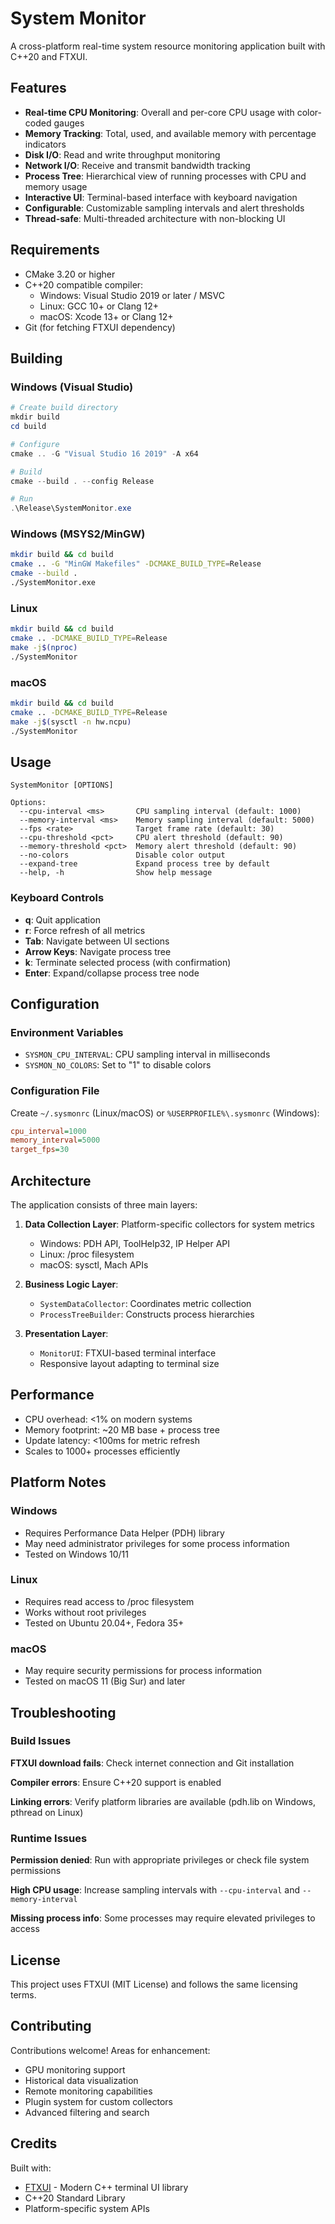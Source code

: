 # System Monitor

A cross-platform real-time system resource monitoring application built with C++20 and FTXUI.

## Features

- **Real-time CPU Monitoring**: Overall and per-core CPU usage with color-coded gauges
- **Memory Tracking**: Total, used, and available memory with percentage indicators
- **Disk I/O**: Read and write throughput monitoring
- **Network I/O**: Receive and transmit bandwidth tracking
- **Process Tree**: Hierarchical view of running processes with CPU and memory usage
- **Interactive UI**: Terminal-based interface with keyboard navigation
- **Configurable**: Customizable sampling intervals and alert thresholds
- **Thread-safe**: Multi-threaded architecture with non-blocking UI

## Requirements

- CMake 3.20 or higher
- C++20 compatible compiler:
  - Windows: Visual Studio 2019 or later / MSVC
  - Linux: GCC 10+ or Clang 12+
  - macOS: Xcode 13+ or Clang 12+
- Git (for fetching FTXUI dependency)

## Building

### Windows (Visual Studio)

```powershell
# Create build directory
mkdir build
cd build

# Configure
cmake .. -G "Visual Studio 16 2019" -A x64

# Build
cmake --build . --config Release

# Run
.\Release\SystemMonitor.exe
```

### Windows (MSYS2/MinGW)

```bash
mkdir build && cd build
cmake .. -G "MinGW Makefiles" -DCMAKE_BUILD_TYPE=Release
cmake --build .
./SystemMonitor.exe
```

### Linux

```bash
mkdir build && cd build
cmake .. -DCMAKE_BUILD_TYPE=Release
make -j$(nproc)
./SystemMonitor
```

### macOS

```bash
mkdir build && cd build
cmake .. -DCMAKE_BUILD_TYPE=Release
make -j$(sysctl -n hw.ncpu)
./SystemMonitor
```

## Usage

```
SystemMonitor [OPTIONS]

Options:
  --cpu-interval <ms>       CPU sampling interval (default: 1000)
  --memory-interval <ms>    Memory sampling interval (default: 5000)
  --fps <rate>              Target frame rate (default: 30)
  --cpu-threshold <pct>     CPU alert threshold (default: 90)
  --memory-threshold <pct>  Memory alert threshold (default: 90)
  --no-colors               Disable color output
  --expand-tree             Expand process tree by default
  --help, -h                Show help message
```

### Keyboard Controls

- **q**: Quit application
- **r**: Force refresh of all metrics
- **Tab**: Navigate between UI sections
- **Arrow Keys**: Navigate process tree
- **k**: Terminate selected process (with confirmation)
- **Enter**: Expand/collapse process tree node

## Configuration

### Environment Variables

- `SYSMON_CPU_INTERVAL`: CPU sampling interval in milliseconds
- `SYSMON_NO_COLORS`: Set to "1" to disable colors

### Configuration File

Create `~/.sysmonrc` (Linux/macOS) or `%USERPROFILE%\.sysmonrc` (Windows):

```ini
cpu_interval=1000
memory_interval=5000
target_fps=30
```

## Architecture

The application consists of three main layers:

1. **Data Collection Layer**: Platform-specific collectors for system metrics
   - Windows: PDH API, ToolHelp32, IP Helper API
   - Linux: /proc filesystem
   - macOS: sysctl, Mach APIs

2. **Business Logic Layer**: 
   - `SystemDataCollector`: Coordinates metric collection
   - `ProcessTreeBuilder`: Constructs process hierarchies

3. **Presentation Layer**:
   - `MonitorUI`: FTXUI-based terminal interface
   - Responsive layout adapting to terminal size

## Performance

- CPU overhead: <1% on modern systems
- Memory footprint: ~20 MB base + process tree
- Update latency: <100ms for metric refresh
- Scales to 1000+ processes efficiently

## Platform Notes

### Windows
- Requires Performance Data Helper (PDH) library
- May need administrator privileges for some process information
- Tested on Windows 10/11

### Linux
- Requires read access to /proc filesystem
- Works without root privileges
- Tested on Ubuntu 20.04+, Fedora 35+

### macOS
- May require security permissions for process information
- Tested on macOS 11 (Big Sur) and later

## Troubleshooting

### Build Issues

**FTXUI download fails**: Check internet connection and Git installation

**Compiler errors**: Ensure C++20 support is enabled

**Linking errors**: Verify platform libraries are available (pdh.lib on Windows, pthread on Linux)

### Runtime Issues

**Permission denied**: Run with appropriate privileges or check file system permissions

**High CPU usage**: Increase sampling intervals with `--cpu-interval` and `--memory-interval`

**Missing process info**: Some processes may require elevated privileges to access

## License

This project uses FTXUI (MIT License) and follows the same licensing terms.

## Contributing

Contributions welcome! Areas for enhancement:
- GPU monitoring support
- Historical data visualization
- Remote monitoring capabilities
- Plugin system for custom collectors
- Advanced filtering and search

## Credits

Built with:
- [FTXUI](https://github.com/ArthurSonzogni/FTXUI) - Modern C++ terminal UI library
- C++20 Standard Library
- Platform-specific system APIs
